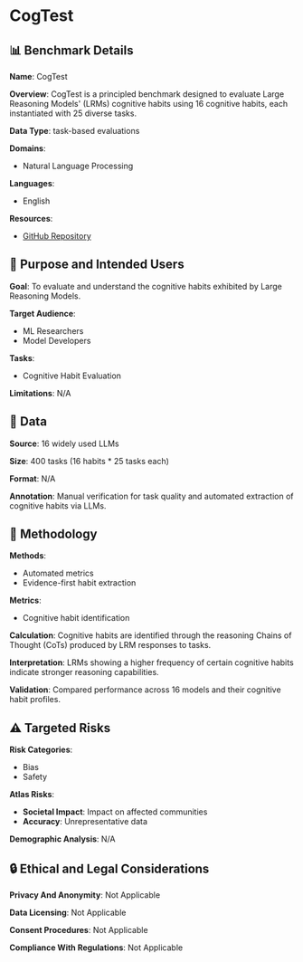 # CogTest

## 📊 Benchmark Details

**Name**: CogTest

**Overview**: CogTest is a principled benchmark designed to evaluate Large Reasoning Models' (LRMs) cognitive habits using 16 cognitive habits, each instantiated with 25 diverse tasks.

**Data Type**: task-based evaluations

**Domains**:
- Natural Language Processing

**Languages**:
- English

**Resources**:
- [GitHub Repository](https://github.com/jianshuod/CogTest)

## 🎯 Purpose and Intended Users

**Goal**: To evaluate and understand the cognitive habits exhibited by Large Reasoning Models.

**Target Audience**:
- ML Researchers
- Model Developers

**Tasks**:
- Cognitive Habit Evaluation

**Limitations**: N/A

## 💾 Data

**Source**: 16 widely used LLMs

**Size**: 400 tasks (16 habits * 25 tasks each)

**Format**: N/A

**Annotation**: Manual verification for task quality and automated extraction of cognitive habits via LLMs.

## 🔬 Methodology

**Methods**:
- Automated metrics
- Evidence-first habit extraction

**Metrics**:
- Cognitive habit identification

**Calculation**: Cognitive habits are identified through the reasoning Chains of Thought (CoTs) produced by LRM responses to tasks.

**Interpretation**: LRMs showing a higher frequency of certain cognitive habits indicate stronger reasoning capabilities.

**Validation**: Compared performance across 16 models and their cognitive habit profiles.

## ⚠️ Targeted Risks

**Risk Categories**:
- Bias
- Safety

**Atlas Risks**:
- **Societal Impact**: Impact on affected communities
- **Accuracy**: Unrepresentative data

**Demographic Analysis**: N/A

## 🔒 Ethical and Legal Considerations

**Privacy And Anonymity**: Not Applicable

**Data Licensing**: Not Applicable

**Consent Procedures**: Not Applicable

**Compliance With Regulations**: Not Applicable
